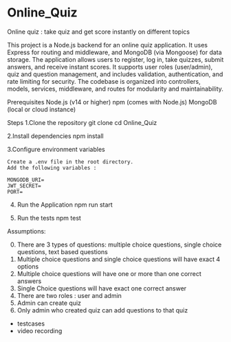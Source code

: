 # Online_Quiz
Online quiz : take quiz and get score instantly on different topics


This project is a Node.js backend for an online quiz application. It uses Express for routing and middleware, and MongoDB (via Mongoose) for data storage. The application allows users to register, log in, take quizzes, submit answers, and receive instant scores. It supports user roles (user/admin), quiz and question management, and includes validation, authentication, and rate limiting for security. The codebase is organized into controllers, models, services, middleware, and routes for modularity and maintainability.

Prerequisites
Node.js (v14 or higher)
npm (comes with Node.js)
MongoDB (local or cloud instance)


Steps
1.Clone the repository
    git clone <repository-url>
    cd Online_Quiz

2.Install dependencies
    npm install

3.Configure environment variables

    Create a .env file in the root directory.
    Add the following variables :

    MONGODB_URI=
    JWT_SECRET=
    PORT=

4. Run the Application 
    npm run start

5. Run the tests
    npm test

Assumptions:

0. There are 3 types of questions: multiple choice questions, single choice questions, text   based questions
1. Multiple choice questions and single choice questions will have exact 4 options
2. Multiple choice questions will have one or more than one correct answers
3. Single Choice questions will have exact one correct answer
4. There are two roles : user and admin
5. Admin can create quiz
6. Only admin who created quiz can add questions to that quiz

- testcases
- video recording 
